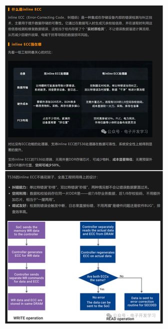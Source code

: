 
![](https://raw.githubusercontent.com/LeroyK111/pictureBed/master/20250909212313.png)
![](https://raw.githubusercontent.com/LeroyK111/pictureBed/master/20250909212356.png)


